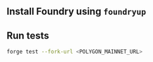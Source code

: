 ## Install Foundry using `foundryup`

## Run tests

```bash
forge test --fork-url <POLYGON_MAINNET_URL>
```

